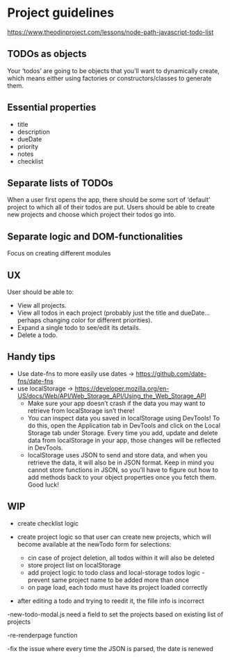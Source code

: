 # Project guidelines
https://www.theodinproject.com/lessons/node-path-javascript-todo-list

## TODOs as objects
Your ‘todos’ are going to be objects that you’ll want to dynamically create, which means either using factories or constructors/classes to generate them.

## Essential properties
- title
- description
- dueDate
- priority
- notes
- checklist

## Separate lists of TODOs
When a user first opens the app, there should be some sort of ‘default’ project to which all of their todos are put. Users should be able to create new projects and choose which project their todos go into.

## Separate logic and DOM-functionalities
Focus on creating different modules

## UX
User should be able to:
- View all projects.
- View all todos in each project (probably just the title and dueDate… perhaps changing color for different priorities).
- Expand a single todo to see/edit its details.
- Delete a todo.

## Handy tips
- Use date-fns to more easily use dates -> https://github.com/date-fns/date-fns
- use localStorage -> https://developer.mozilla.org/en-US/docs/Web/API/Web_Storage_API/Using_the_Web_Storage_API
    - Make sure your app doesn’t crash if the data you may want to retrieve from localStorage isn’t there!
    - You can inspect data you saved in localStorage using DevTools! To do this, open the Application tab in DevTools and click on the Local Storage tab under Storage. Every time you add, update and delete data from localStorage in your app, those changes will be reflected in DevTools.
    - localStorage uses JSON to send and store data, and when you retrieve the data, it will also be in JSON format. Keep in mind you cannot store functions in JSON, so you’ll have to figure out how to add methods back to your object properties once you fetch them. Good luck!

## WIP
- create checklist logic
- create project logic so that user can create new projects, which will become available at the newTodo form for selections:
    - cin case of project deletion, all todos within it will also be deleted
    - store project list on localStorage
    - add project logic to todo class and local-storage todos logic
    -prevent same project name to be added more than once
    - on page load, each todo must have its project loaded correctly
    
- after editing a todo and trying to reedit it, the fille info is incorrect

-new-todo-modal.js need a field to set the projects based on existing list of projects

-re-renderpage function

-fix the issue where every time the JSON is parsed, the date is renewed